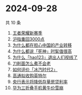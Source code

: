 # 2024-09-28

共 10 条

<!-- BEGIN ZHIHUSEARCH -->
<!-- 最后更新时间 Sat Sep 28 2024 10:17:42 GMT+0800 (China Standard Time) -->
1. [王者荣耀新赛季](https://www.zhihu.com/search?q=王者荣耀新赛季)
1. [沪指重回3000点](https://www.zhihu.com/search?q=沪指重回3000点)
1. [为什么都在担心中国的产业转移](https://www.zhihu.com/search?q=为什么都在担心中国的产业转移)
1. [为什么都说「死神」时髦值很高](https://www.zhihu.com/search?q=为什么都说「死神」时髦值很高)
1. [为什么「hao123」退出人们视线了](https://www.zhihu.com/search?q=为什么「hao123」退出人们视线了)
1. [刀削面怎么煮不会老](https://www.zhihu.com/search?q=刀削面怎么煮不会老)
1. [如何评价「冰汽时代2」](https://www.zhihu.com/search?q=如何评价「冰汽时代2」)
1. [高通拟收购英特尔](https://www.zhihu.com/search?q=高通拟收购英特尔)
1. [央行表示将降低存量房贷利率](https://www.zhihu.com/search?q=央行表示将降低存量房贷利率)
1. [华为三折叠手机黄牛价雪崩](https://www.zhihu.com/search?q=华为三折叠手机黄牛价雪崩)
<!-- END ZHIHUSEARCH -->
